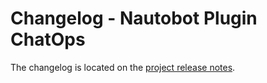 <!-- markdownlint-disable MD024 -->

# Changelog - Nautobot Plugin ChatOps

The changelog is located on the [project release notes](https://docs.nautobot.com/projects/circuit-maintenance/en/latest/admin/release_notes/).
